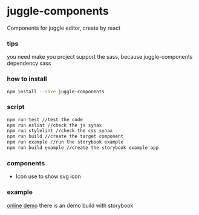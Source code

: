 # juggle-components
Components for juggle editor, create by react

### tips
you need make you project support the sass, because juggle-components dependency sass

### how to install
```BASH
npm install --save juggle-components
```

### script
```BASH
npm run test //test the code
npm run eslint //check the js synax
npm run stylelint //check the css synax
npm run build //create the target component
npm run example //run the storybook example
npm run build example //create the storybook example app
```

### components
* Icon use to show svg icon

### example
[online demo](https://faurewu.github.io/juggle-components/) there is an demo build with storybook
